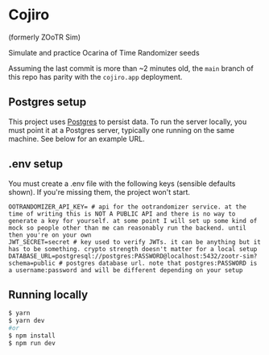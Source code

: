 # Cojiro

(formerly ZOoTR Sim)

Simulate and practice Ocarina of Time Randomizer seeds

Assuming the last commit is more than ~2 minutes old, the `main` branch of this repo has parity with the `cojiro.app` deployment.

## Postgres setup

This project uses [Postgres](https://www.postgresql.org) to persist data. To run the server locally, you must point it at a Postgres server, typically one running on the same machine. See below for an example URL.

## .env setup

You must create a .env file with the following keys (sensible defaults shown). If you're missing them, the project won't start.

```.env
OOTRANDOMIZER_API_KEY= # api for the ootrandomizer service. at the time of writing this is NOT A PUBLIC API and there is no way to generate a key for yourself. at some point I will set up some kind of mock so people other than me can reasonably run the backend. until then you're on your own
JWT_SECRET=secret # key used to verify JWTs. it can be anything but it has to be something. crypto strength doesn't matter for a local setup
DATABASE_URL=postgresql://postgres:PASSWORD@localhost:5432/zootr-sim?schema=public # postgres database url. note that postgres:PASSWORD is a username:password and will be different depending on your setup
```

## Running locally

```bash
$ yarn
$ yarn dev
#or
$ npm install
$ npm run dev
```
